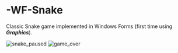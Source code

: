 # -WF-Snake

Classic Snake game implemented in Windows Forms (first time using **_Graphics_**).

![snake_paused](https://user-images.githubusercontent.com/28822224/55288862-887c7a80-53c6-11e9-9e81-9d9aa751eead.PNG)
![game_over](https://user-images.githubusercontent.com/28822224/55288863-887c7a80-53c6-11e9-97ae-db7705df143b.PNG)
